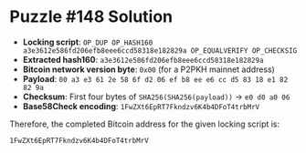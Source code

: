 # Puzzle #148 Solution

- **Locking script**: `OP_DUP OP_HASH160 a3e3612e586fd206efb8eee6ccd58318e182829a OP_EQUALVERIFY OP_CHECKSIG`
- **Extracted hash160**: `a3e3612e586fd206efb8eee6ccd58318e182829a`
- **Bitcoin network version byte**: `0x00` (for a P2PKH mainnet address)
- **Payload**: `00 a3 e3 61 2e 58 6f d2 06 ef b8 ee e6 cc d5 83 18 e1 82 82 9a`
- **Checksum**: First four bytes of `SHA256(SHA256(payload))` → `e0 d0 a0 06`
- **Base58Check encoding**: `1FwZXt6EpRT7Fkndzv6K4b4DFoT4trbMrV`

Therefore, the completed Bitcoin address for the given locking script is:

```
1FwZXt6EpRT7Fkndzv6K4b4DFoT4trbMrV
```
